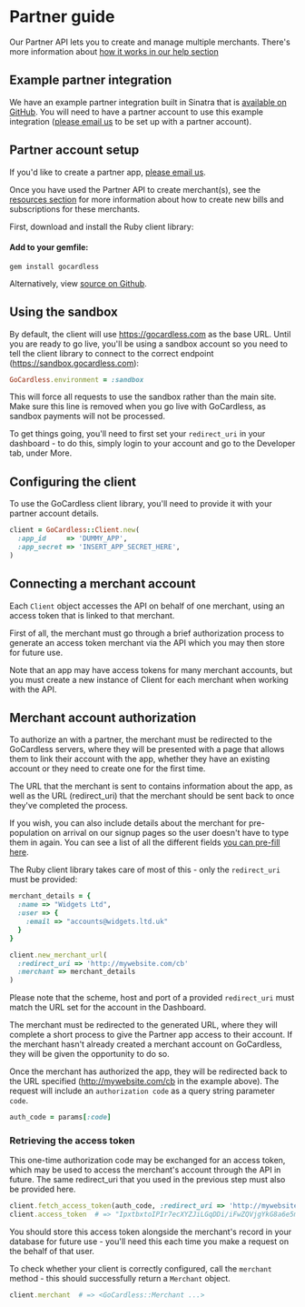 # Partner guide

<p class="intro">Our Partner API lets you to create and manage multiple merchants. There's more information about <a href="https://help.gocardless.com/what-is-the-partner-programme/">how it works in our help section</a></p>

## Example partner integration

We have an example partner integration built in Sinatra that is [available on GitHub](https://github.com/gocardless/gocardless-partner-example-ruby). You will need to have a partner account to use this example integration ([please email us](mailto:help@gocardless.com) to be set up with a partner account).

## Partner account setup

If you'd like to create a partner app, [please email us](mailto:help@gocardless.com).

Once you have used the Partner API to create merchant(s), see the [resources section](https://developer.gocardless.com/#bill) for more information about how to create new bills and subscriptions for these merchants.

First, download and install the Ruby client library:

#### Add to your gemfile:

    gem install gocardless

Alternatively, view [source on Github](https://github.com/gocardless/gocardless-ruby).

## Using the sandbox

By default, the client will use https://gocardless.com as the base URL. Until you are ready to go live, you'll be using a sandbox account so you need to tell the client library to connect to the correct endpoint (https://sandbox.gocardless.com):

```ruby
GoCardless.environment = :sandbox
```

This will force all requests to use the sandbox rather than the main site. Make sure this line is removed when you go live with GoCardless, as sandbox payments will not be processed.

To get things going, you'll need to first set your `redirect_uri` in your dashboard - to do this, simply login to your account and go to the Developer tab, under More.

## Configuring the client

To use the GoCardless client library, you'll need to provide it with your partner account details.

```ruby
client = GoCardless::Client.new(
  :app_id     => 'DUMMY_APP',
  :app_secret => 'INSERT_APP_SECRET_HERE',
)
```

## Connecting a merchant account

Each `Client` object accesses the API on behalf of one merchant, using an access token that is linked to that merchant.

First of all, the merchant must go through a brief authorization process to generate an access token merchant via the API which you may then store for future use.

Note that an app may have access tokens for many merchant accounts, but you must create a new instance of Client for each merchant when working with the API.

## Merchant account authorization

To authorize an with a partner, the merchant must be redirected to the GoCardless servers, where they will be presented with a page that allows them to link their account with the app, whether they have an existing account or they need to create one for the first time.

The URL that the merchant is sent to contains information about the app, as well as the URL (redirect_uri) that the merchant should be sent back to once they've completed the process.

If you wish, you can also include details about the merchant for pre-population on arrival on our signup pages so the user doesn't have to type them in again. You can see a list of all the different fields [you can pre-fill here](#pre-populating-information).

The Ruby client library takes care of most of this - only the `redirect_uri` must be provided:

```ruby
merchant_details = {
  :name => "Widgets Ltd",
  :user => {
    :email => "accounts@widgets.ltd.uk"
  }
}

client.new_merchant_url(
  :redirect_uri => 'http://mywebsite.com/cb'
  :merchant => merchant_details
)
```

Please note that the scheme, host and port of a provided `redirect_uri` must match the URL set for the account in the Dashboard.

The merchant must be redirected to the generated URL, where they will complete a short process to give the Partner app access to their account. If the merchant hasn't already created a merchant account on GoCardless, they will be given the opportunity to do so.

Once the merchant has authorized the app, they will be redirected back to the URL specified (http://mywebsite.com/cb in the example above). The request will include an `authorization code` as a query string parameter `code`.

```ruby
auth_code = params[:code]
```

### Retrieving the access token


This one-time authorization code may be exchanged for an access token, which may be used to access the merchant's account through the API in future. The same redirect_uri that you used in the previous step must also be provided here.

```ruby
client.fetch_access_token(auth_code, :redirect_uri => 'http://mywebsite.com/cb')
client.access_token  # => "IpxtbxtoIPIr7ecXYZJiLGqDDi/iFwZQVjgYkG8a6e5mNnLq7rlpWq9k9Ei0kGOB manage_merchant:12"
```

You should store this access token alongside the merchant's record in your database for future use - you'll need this each time you make a request on the behalf of that user.

To check whether your client is correctly configured, call the `merchant` method - this should successfully return a  `Merchant` object.

```ruby
client.merchant  # => <GoCardless::Merchant ...>
```

